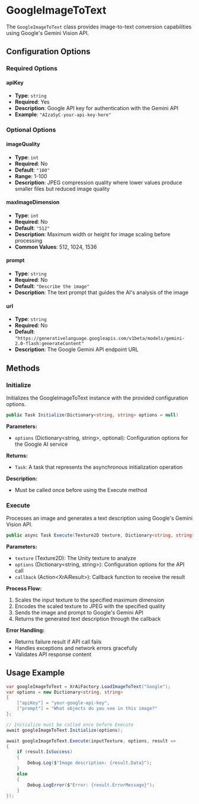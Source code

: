 # GoogleImageToText

The `GoogleImageToText` class provides image-to-text conversion capabilities using Google's Gemini Vision API.

## Configuration Options

### Required Options

#### apiKey
- **Type**: `string`
- **Required**: Yes
- **Description**: Google API key for authentication with the Gemini API
- **Example**: `"AIzaSyC-your-api-key-here"`

### Optional Options

#### imageQuality
- **Type**: `int`
- **Required**: No
- **Default**: `"100"`
- **Range**: 1-100
- **Description**: JPEG compression quality where lower values produce smaller files but reduced image quality

#### maxImageDimension
- **Type**: `int`
- **Required**: No
- **Default**: `"512"`
- **Description**: Maximum width or height for image scaling before processing
- **Common Values**: 512, 1024, 1536

#### prompt
- **Type**: `string`
- **Required**: No
- **Default**: `"Describe the image"`
- **Description**: The text prompt that guides the AI's analysis of the image

#### url
- **Type**: `string`
- **Required**: No
- **Default**: `"https://generativelanguage.googleapis.com/v1beta/models/gemini-2.0-flash:generateContent"`
- **Description**: The Google Gemini API endpoint URL

## Methods

### Initialize

Initializes the GoogleImageToText instance with the provided configuration options.

```csharp
public Task Initialize(Dictionary<string, string> options = null)
```

**Parameters:**
- `options` (Dictionary<string, string>, optional): Configuration options for the Google AI service

**Returns:**
- `Task`: A task that represents the asynchronous initialization operation

**Description:**
- Must be called once before using the Execute method

### Execute

Processes an image and generates a text description using Google's Gemini Vision API.

```csharp
public async Task Execute(Texture2D texture, Dictionary<string, string> options, Action<XrAiResult<string>> callback)
```

**Parameters:**
- `texture` (Texture2D): The Unity texture to analyze
- `options` (Dictionary<string, string>): Configuration options for the API call
- `callback` (Action<XrAiResult<string>>): Callback function to receive the result

**Process Flow:**
1. Scales the input texture to the specified maximum dimension
2. Encodes the scaled texture to JPEG with the specified quality
3. Sends the image and prompt to Google's Gemini API
4. Returns the generated text description through the callback

**Error Handling:**
- Returns failure result if API call fails
- Handles exceptions and network errors gracefully
- Validates API response content

## Usage Example

```csharp
var googleImageToText = XrAiFactory.LoadImageToText("Google");
var options = new Dictionary<string, string>
{
    ["apiKey"] = "your-google-api-key",
    ["prompt"] = "What objects do you see in this image?"
};

// Initialize must be called once before Execute
await googleImageToText.Initialize(options);

await googleImageToText.Execute(inputTexture, options, result =>
{
    if (result.IsSuccess)
    {
        Debug.Log($"Image description: {result.Data}");
    }
    else
    {
        Debug.LogError($"Error: {result.ErrorMessage}");
    }
});
```
